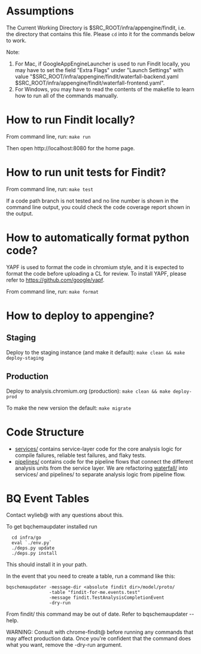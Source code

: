 # Assumptions

The Current Working Directory is $SRC_ROOT/infra/appengine/findit, i.e. the
directory that contains this file. Please `cd` into it for the commands below to
work.

Note:
1. For Mac, if GoogleAppEngineLauncher is used to run Findit locally, you
    may have to set the field "Extra Flags" under "Launch Settings" with value
   "$SRC_ROOT/infra/appengine/findit/waterfall-backend.yaml
    $SRC_ROOT/infra/appengine/findit/waterfall-frontend.yaml".
2. For Windows, you may have to read the contents of the makefile to learn how
   to run all of the commands manually.

# How to run Findit locally?

From command line, run:
  `make run`

Then open http://localhost:8080 for the home page.

# How to run unit tests for Findit?

From command line, run:
  `make test`

If a code path branch is not tested and no line number is shown in the command
line output, you could check the code coverage report shown in the output.

# How to automatically format python code?

YAPF is used to format the code in chromium style, and it is expected to format
the code before uploading a CL for review. To install YAPF, please refer to
https://github.com/google/yapf.

From command line, run:
  `make format`

# How to deploy to appengine?

## Staging
Deploy to the staging instance (and make it default):
  `make clean && make deploy-staging`

## Production
Deploy to analysis.chromium.org (production):
  `make clean && make deploy-prod`

To make the new version the default:
  `make migrate`

# Code Structure
* [services/](services/) contains service-layer code for the core analysis logic
  for compile failures, reliable test failures, and flaky tests.
* [pipelines/](pipelines/) contains code for the pipeline flows that connect the
  different analysis units from the service layer.
We are refactoring [waterfall/](waterfall/) into services/ and pipelines/ to
separate analysis logic from pipeline flow.

# BQ Event Tables
Contact wylieb@ with any questions about this.

To get bqchemaupdater installed run
```shell
  cd infra/go
  eval `./env.py`
  ./deps.py update
  ./deps.py install
```
This should install it in your path.

In the event that you need to create a table, run a command like this:
```shell
bqschemaupdater -message-dir <absolute findit dir>/model/proto/
                -table "findit-for-me.events.test"
                -message findit.TestAnalysisCompletionEvent
                -dry-run
```
From findit/ this command may be out of date. Refer to bqschemaupdater --help.

WARNING: Consult with chrome-findit@ before running any commands that may
affect production data. Once you're confident that the command does what you
want, remove the -dry-run argument.
